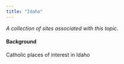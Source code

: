 ```yaml
---
title: "Idaho"
---
```



*A collection of sites associated with this topic.*

#### Background

Catholic places of interest in Idaho


